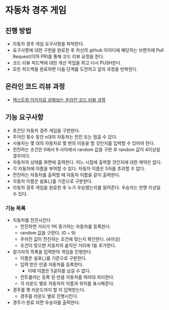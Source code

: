 # 자동차 경주 게임
## 진행 방법
* 자동차 경주 게임 요구사항을 파악한다.
* 요구사항에 대한 구현을 완료한 후 자신의 github 아이디에 해당하는 브랜치에 Pull Request(이하 PR)를 통해 코드 리뷰 요청을 한다.
* 코드 리뷰 피드백에 대한 개선 작업을 하고 다시 PUSH한다.
* 모든 피드백을 완료하면 다음 단계를 도전하고 앞의 과정을 반복한다.

## 온라인 코드 리뷰 과정
* [텍스트와 이미지로 살펴보는 온라인 코드 리뷰 과정](https://github.com/next-step/nextstep-docs/tree/master/codereview)

## 기능 요구사항
- 초간단 자동차 경주 게임을 구현한다.
- 주어진 횟수 동안 n대의 자동차는 전진 또는 멈출 수 있다.
- 사용자는 몇 대의 자동차로 몇 번의 이동을 할 것인지를 입력할 수 있어야 한다.
- 전진하는 조건은 0에서 9 사이에서 random 값을 구한 후 random 값이 4이상일 경우이다.
- 자동차의 상태를 화면에 출력한다. 어느 시점에 출력할 것인지에 대한 제약은 없다.
- 각 자동차에 이름을 부여할 수 있다. 자동차 이름은 5자를 초과할 수 없다.
- 전진하는 자동차를 출력할 때 자동차 이름을 같이 출력한다.
- 자동차 이름은 쉼표(,)를 기준으로 구분한다.
- 자동차 경주 게임을 완료한 후 누가 우승했는지를 알려준다. 우승자는 한명 이상일 수 있다.

### 기능 목록
- 자동차를 전진시킨다
    - 전진하면 거리가 1씩 증가하는 자동차를 등록한다.
    - random 값을 구한다. (0 ~ 9)
    - 주어진 값이 전진하는 조건에 맞는지 확인한다. (4이상)
    - 조건이 맞으면 자동차의 움직인 거리에 1을 추가한다.
- 참가자의 목록을 입력받아 게임을 진행한다.
    - 이름은 쉼표(,)를 기준으로 구분한다.
    - 입력 받은 만큼 자동차를 등록한다.
        - 이때 이름은 5글자를 넘길 수 없다.
    - 컨트롤러는 등록 된 만큼 자동차를 여러대 처리한다.
    - 각 라운드 별로 자동차의 이름과 위치를 표시해준다.
- 경주를 몇 라운드까지 할 지 입력받는다.
    - 경주를 라운드 별로 진행시킨다.
- 경주가 완료 되면 우승자를 출력한다.